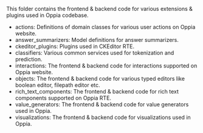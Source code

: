 This folder contains the frontend & backend code for various extensions & plugins used in Oppia codebase.

- actions: Definitions of domain classes for various user actions on Oppia website.
- answer_summarizers: Model definitions for answer summarizers.
- ckeditor_plugins: Plugins used in CKEditor RTE.
- classifiers: Various common services used for tokenization and prediction.
- interactions: The frontend & backend code for interactions supported on Oppia website.
- objects: The frontend & backend code for various typed editors like boolean editor, filepath editor etc.
- rich_text_components: The frontend & backend code for rich text components supported on Oppia RTE.
- value_generators: The frontend & backend code for value generators used in Oppia.
- visualizations: The frontend & backend code for visualizations used in Oppia.

